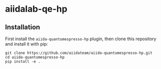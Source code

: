 # aiidalab-qe-hp



## Installation

First install the `aiida-quantumespresso-hp` plugin, then clone this repository and install it with pip:

```shell
git clone https://github.com/aiidateam/aiida-quantumespresso-hp.git
cd aiida-quantumespresso-hp
pip install -e .
```
